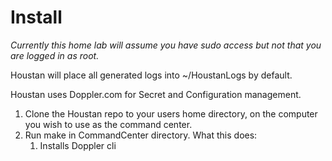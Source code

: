 # Install

*Currently this home lab will assume you have sudo access but not that you are logged in as root.*

Houstan will place all generated logs into ~/HoustanLogs by default.

Houstan uses Doppler.com for Secret and Configuration management. 

1. Clone the Houstan repo to your users home directory, on the computer you wish to use as the command center.
2. Run make in CommandCenter directory.
   What this does:
   1. Installs Doppler cli